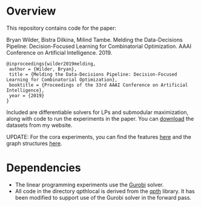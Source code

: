 # Overview
This repository contains code for the paper:

Bryan Wilder, Bistra Dilkina, Milind Tambe. Melding the Data-Decisions Pipeline: Decision-Focused Learning for Combinatorial Optimization. AAAI Conference on Artificial Intelligence. 2019.
```
@inproceedings{wilder2019melding,
 author = {Wilder, Bryan},
 title = {Melding the Data-Decisions Pipeline: Decision-Focused Learning for Combinatorial Optimization},
 booktitle = {Proceedings of the 33rd AAAI Conference on Artificial Intelligence},
 year = {2019}
}
```

Included are differentiable solvers for LPs and submodular maximization, along with code to run the experiments in the paper. You can [download](https://bryanwilder.github.io/files/data_decisions_benchmarks.zip) the datasets from my website.

UPDATE: For the cora experiments, you can find the features [here](https://drive.google.com/file/d/1WWLgq552YJy_1HUw0GqyXO34k1-OYJxS/view?usp=sharing) and the graph structures [here](https://drive.google.com/file/d/1dW_vLvuzLLYK2vpSVDHifNVMUdfKhK3H/view?usp=sharing).

# Dependencies
* The linear programming experiments use the [Gurobi](http://www.gurobi.com/) solver.
* All code in the directory qpthlocal is derived from the [qpth](https://github.com/locuslab/qpth) library. It has been modified to support use of the Gurobi solver in the forward pass.
